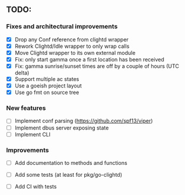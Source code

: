 ## TODO:

### Fixes and architectural improvements
- [x] Drop any Conf reference from clightd wrapper
- [x] Rework Clightd/Idle wrapper to only wrap calls
- [x] Move Clightd wrapper to its own external module
- [x] Fix: only start gamma once a first location has been received
- [x] Fix: gamma sunrise/sunset times are off by a couple of hours (UTC delta)
- [x] Support multiple ac states
- [x] Use a goeish project layout
- [x] Use go fmt on source tree

### New features
- [ ] Implement conf parsing (https://github.com/spf13/viper)
- [ ] Implement dbus server exposing state
- [ ] Implement CLI

### Improvements
- [ ] Add documentation to methods and functions
- [ ] Add some tests (at least for pkg/go-clightd)
- [ ] Add CI with tests


